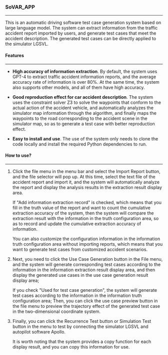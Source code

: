 ### SoVAR_APP

---

This is an automatic driving software test case generation system based on large language model. The system can extract information from the traffic accident report imported by users, and generate test cases that meet the accident description. The generated test cases can be directly applied to the simulator LGSVL.



#### Features

---

* **High accuracy of information extraction**. By default, the system uses GPT-4 to extract traffic accident information reports, and the average accuracy rate of information is over 80%. At the same time, the system also supports other models, and all of them have high accuracy.

* **Good reproduction effect for car accident description**.  The system uses the constraint solver Z3 to solve the waypoints that conform to the actual action of the accident vehicle, and automatically analyzes the simulator map information through the algorithm, and finally maps the waypoints to the road corresponding to the accident scene in the simulator map, so as to generate a test case with better reproduction effect.
* **Easy to install and use**. The use of the system only needs to clone the code locally and install the required Python dependencies to run.



#### How to use?

---

1. Click the file menu in the menu bar and select the Import Report button, and the file selector will pop up. At this time, select the text file of the accident report and import it, and the system will automatically analyze the report and display the analysis results in the extraction result display area. 

   If "Add information extraction record" is checked, which means that you fill in the truth value of the report and want to count the cumulative extraction accuracy of the system, then the system will compare the extraction result with the information in the truth configuration area, so as to record and update the cumulative extraction accuracy of information.

   You can also customize the configuration information in the information truth configuration area without importing reports, which means that you want to generate test cases from customized accident scenarios.

2. Next, you need to click the Use Case Generation button in the File menu, and the system will generate corresponding test cases according to the information in the information extraction result display area, and then display the generated use cases in the use case generation result display area; 

   If you check "Used for test case generation", the system will generate test cases according to the information in the information truth configuration area; Then, you can click the use case preview button in the file menu to preview the trajectory effect of the generated test case in the two-dimensional coordinate system.

3. Finally, you can click the Recurrence Test button or Simulation Test button in the menu to test by connecting the simulator LGSVL and autopilot software Apollo. 

   

   It is worth noting that the system provides a copy function for each display result, and you can copy this information for use.
